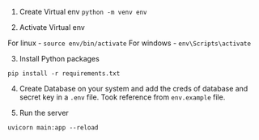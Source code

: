 1. Create Virtual env
`python -m venv env`

2. Activate Virtual env

For linux - `source env/bin/activate`
For windows - `env\Scripts\activate`

3. Install Python packages

`pip install -r requirements.txt`

4. Create Database on your system and add the creds of database and secret key in a `.env` file. Took reference from `env.example` file.

5. Run the server

`uvicorn main:app --reload`
